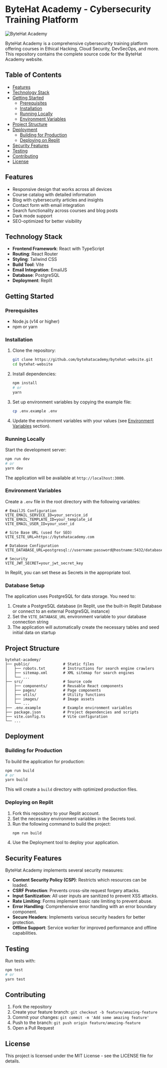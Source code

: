 
# ByteHat Academy - Cybersecurity Training Platform

![ByteHat Academy](public/logo.png)

ByteHat Academy is a comprehensive cybersecurity training platform offering courses in Ethical Hacking, Cloud Security, DevSecOps, and more. This repository contains the complete source code for the ByteHat Academy website.

## Table of Contents

- [Features](#features)
- [Technology Stack](#technology-stack)
- [Getting Started](#getting-started)
  - [Prerequisites](#prerequisites)
  - [Installation](#installation)
  - [Running Locally](#running-locally)
  - [Environment Variables](#environment-variables)
- [Project Structure](#project-structure)
- [Deployment](#deployment)
  - [Building for Production](#building-for-production)
  - [Deploying on Replit](#deploying-on-replit)
- [Security Features](#security-features)
- [Testing](#testing)
- [Contributing](#contributing)
- [License](#license)

## Features

- Responsive design that works across all devices
- Course catalog with detailed information
- Blog with cybersecurity articles and insights
- Contact form with email integration
- Search functionality across courses and blog posts
- Dark mode support
- SEO-optimized for better visibility

## Technology Stack

- **Frontend Framework**: React with TypeScript
- **Routing**: React Router
- **Styling**: Tailwind CSS
- **Build Tool**: Vite
- **Email Integration**: EmailJS
- **Database**: PostgreSQL
- **Deployment**: Replit

## Getting Started

### Prerequisites

- Node.js (v14 or higher)
- npm or yarn

### Installation

1. Clone the repository:
   ```bash
   git clone https://github.com/bytehatacademy/bytehat-website.git
   cd bytehat-website
   ```

2. Install dependencies:
   ```bash
   npm install
   # or
   yarn
   ```

3. Set up environment variables by copying the example file:
   ```bash
   cp .env.example .env
   ```
   
4. Update the environment variables with your values (see [Environment Variables](#environment-variables) section).

### Running Locally

Start the development server:

```bash
npm run dev
# or
yarn dev
```

The application will be available at `http://localhost:3000`.

### Environment Variables

Create a `.env` file in the root directory with the following variables:

```
# EmailJS Configuration
VITE_EMAIL_SERVICE_ID=your_service_id
VITE_EMAIL_TEMPLATE_ID=your_template_id
VITE_EMAIL_USER_ID=your_user_id

# Site Base URL (used for SEO)
VITE_SITE_URL=https://bytehatacademy.com

# Database Configuration
VITE_DATABASE_URL=postgresql://username:password@hostname:5432/database_name

# Security
VITE_JWT_SECRET=your_jwt_secret_key
```

In Replit, you can set these as Secrets in the appropriate tool.

### Database Setup

The application uses PostgreSQL for data storage. You need to:

1. Create a PostgreSQL database (in Replit, use the built-in Replit Database or connect to an external PostgreSQL instance)
2. Set the `VITE_DATABASE_URL` environment variable to your database connection string
3. The application will automatically create the necessary tables and seed initial data on startup

## Project Structure

```
bytehat-academy/
├── public/               # Static files
│   ├── robots.txt        # Instructions for search engine crawlers
│   ├── sitemap.xml       # XML sitemap for search engines
│   └── ...
├── src/                  # Source code
│   ├── components/       # Reusable React components
│   ├── pages/            # Page components
│   ├── utils/            # Utility functions
│   ├── images/           # Image assets
│   └── ...
├── .env.example          # Example environment variables
├── package.json          # Project dependencies and scripts
├── vite.config.ts        # Vite configuration
└── ...
```

## Deployment

### Building for Production

To build the application for production:

```bash
npm run build
# or
yarn build
```

This will create a `build` directory with optimized production files.

### Deploying on Replit

1. Fork this repository to your Replit account.
2. Set the necessary environment variables in the Secrets tool.
3. Run the following command to build the project:
   ```bash
   npm run build
   ```
4. Use the Deployment tool to deploy your application.

## Security Features

ByteHat Academy implements several security measures:

- **Content Security Policy (CSP)**: Restricts which resources can be loaded.
- **CSRF Protection**: Prevents cross-site request forgery attacks.
- **Input Sanitization**: All user inputs are sanitized to prevent XSS attacks.
- **Rate Limiting**: Forms implement basic rate limiting to prevent abuse.
- **Error Handling**: Comprehensive error handling with an error boundary component.
- **Secure Headers**: Implements various security headers for better protection.
- **Offline Support**: Service worker for improved performance and offline capabilities.

## Testing

Run tests with:

```bash
npm test
# or
yarn test
```

## Contributing

1. Fork the repository
2. Create your feature branch: `git checkout -b feature/amazing-feature`
3. Commit your changes: `git commit -m 'Add some amazing feature'`
4. Push to the branch: `git push origin feature/amazing-feature`
5. Open a Pull Request

## License

This project is licensed under the MIT License - see the LICENSE file for details.
